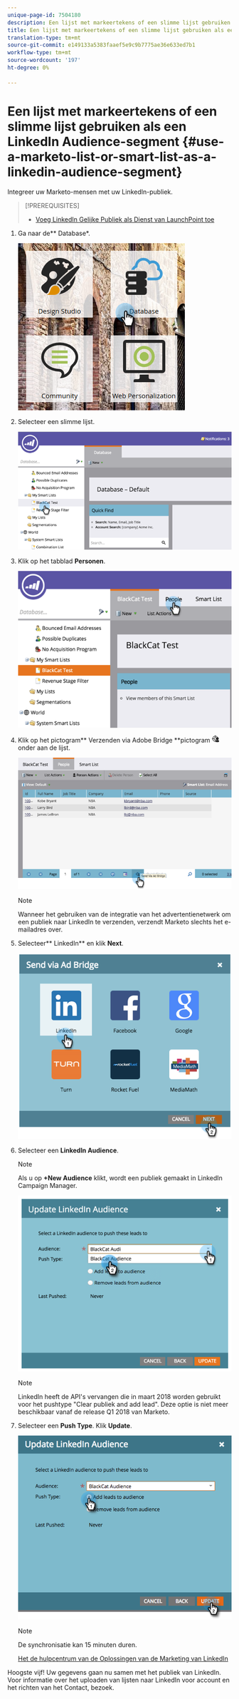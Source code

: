 ```yaml
---
unique-page-id: 7504180
description: Een lijst met markeertekens of een slimme lijst gebruiken als een LinkedIn Audience-segment - Marketo Docs - Productdocumentatie
title: Een lijst met markeertekens of een slimme lijst gebruiken als een segment voor LinkedIn-publiek
translation-type: tm+mt
source-git-commit: e149133a5383faaef5e9c9b7775ae36e633ed7b1
workflow-type: tm+mt
source-wordcount: '197'
ht-degree: 0%

---
```



# Een lijst met markeertekens of een slimme lijst gebruiken als een LinkedIn Audience-segment {#use-a-marketo-list-or-smart-list-as-a-linkedin-audience-segment}

Integreer uw Marketo-mensen met uw LinkedIn-publiek.

>[!PREREQUISITES]
>
>* [Voeg LinkedIn Gelijke Publiek als Dienst van LaunchPoint toe](../../../../product-docs/demand-generation/ad-network-integrations/add-linkedin-matched-audiences-as-a-launchpoint-service.md)

>



1. Ga naar de** Database*.

   ![](assets/db.png)

1. Selecteer een slimme lijst.

   ![](assets/two.png)

1. Klik op het tabblad **Personen**.

   ![](assets/three-1.png)

1. Klik op het pictogram** Verzenden via Adobe Bridge **pictogram ![—](assets/image2015-4-20-18-3a18-3a41.png) onder aan de lijst.

   ![](assets/four-1.png)

   >[!NOTE]
   >
   >Wanneer het gebruiken van de integratie van het advertentienetwerk om een publiek naar LinkedIn te verzenden, verzendt Marketo slechts het e-mailadres over.

1. Selecteer** LinkedIn** en klik **Next**.

   ![](assets/image2015-4-20-18-3a7-3a19.png)

1. Selecteer een **LinkedIn Audience**.

   >[!NOTE]
   >
   >Als u op **+New Audience** klikt, wordt een publiek gemaakt in LinkedIn Campaign Manager.

   ![](assets/6.png)

   >[!NOTE]
   >
   >LinkedIn heeft de API&#39;s vervangen die in maart 2018 worden gebruikt voor het pushtype &quot;Clear publiek and add lead&quot;. Deze optie is niet meer beschikbaar vanaf de release Q1 2018 van Marketo.

1. Selecteer een **Push Type**. Klik **Update**.

   ![](assets/7.png)

   >[!NOTE]
   >
   >De synchronisatie kan 15 minuten duren.

   [Het de hulpcentrum van de Oplossingen van de Marketing van LinkedIn](https://www.linkedin.com/help/lms/answer/73938?query=ad%20segment)

Hoogste vijf! Uw gegevens gaan nu samen met het publiek van LinkedIn. Voor informatie over het uploaden van lijsten naar LinkedIn voor account en het richten van het Contact, bezoek.